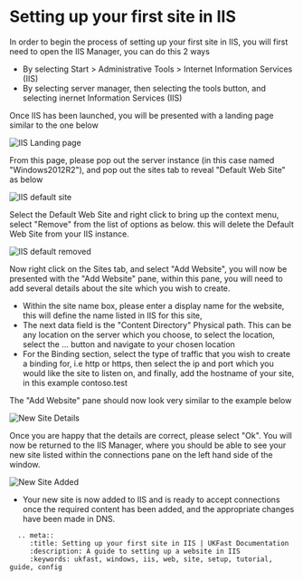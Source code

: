 # Setting up your first site in IIS


In order to begin the process of setting up your first site in IIS, you will first need to open the IIS Manager, you can do this 2 ways
* By selecting Start > Administrative Tools > Internet Information Services (IIS) 
* By selecting server manager, then selecting the tools button, and selecting inernet Information Services (IIS)


Once IIS has been launched, you will be presented with a landing page similar to the one below


![IIS Landing page](files/newsite/IISlandingpage.PNG)   

   
From this page, please pop out the server instance (in this case named "Windows2012R2"), and pop out the sites tab to reveal "Default Web Site" as below

![IIS default site](files/newsite/serverinstance.PNG)

Select the Default Web Site and right click to bring up the context menu, select "Remove" from the list of options as below. this will delete the Default Web Site from your IIS instance.

![IIS default removed](files/newsite/rightclickcontextdelete.PNG)

Now right click on the Sites tab, and select "Add Website", you will now be presented with the "Add Website" pane, within this pane, you will need to add several details about the site which you wish to create.

* Within the site name box, please enter a display name for the website, this will define the name listed in IIS for this site, 
* The next data field is the "Content Directory" Physical path. This can be any location on the server which you choose, to select the location, select the ... button and navigate to your chosen location
* For the Binding section, select the type of traffic that you wish to create a binding for, i.e http or https, then select the ip and port which you would like the site to listen on, and finally, add the hostname of your site, in this example contoso.test


The "Add Website" pane should now look very similar to the example below

![New Site Details](files/newsite/newsitedetailstrimmed.png)

Once you are happy that the details are correct, please select "Ok". You will now be returned to the IIS Manager, where you should be able to see your new site listed within the connections pane on the left hand side of the window.

![New Site Added](files/newsite/newsiteactive.PNG)

* Your new site is now added to IIS and is ready to accept connections once the required content has been added, and the appropriate changes have been made in DNS.


```eval_rst
  .. meta::
     :title: Setting up your first site in IIS | UKFast Documentation
     :description: A guide to setting up a website in IIS
     :keywords: ukfast, windows, iis, web, site, setup, tutorial, guide, config
